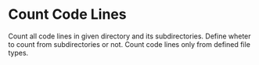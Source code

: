 # Count Code Lines

Count all code lines in given directory and its subdirectories. Define wheter to count from subdirectories or not. Count code lines only from defined file types.
